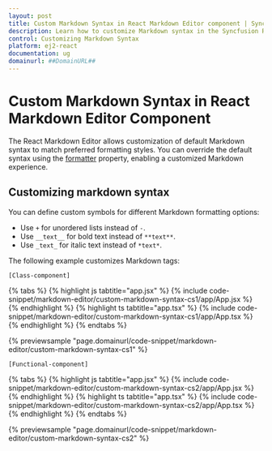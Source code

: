 ```yaml
---
layout: post
title: Custom Markdown Syntax in React Markdown Editor component | Syncfusion
description: Learn how to customize Markdown syntax in the Syncfusion React Markdown Editor component of Syncfusion Essential JS 2 and more.
control: Customizing Markdown Syntax 
platform: ej2-react
documentation: ug
domainurl: ##DomainURL##
---
```


# Custom Markdown Syntax in React Markdown Editor Component

The React Markdown Editor allows customization of default Markdown syntax to match preferred formatting styles. You can override the default syntax using the [formatter](https://ej2.syncfusion.com/react/documentation/api/rich-text-editor/#formatter) property, enabling a customized Markdown experience.

## Customizing markdown syntax  

You can define custom symbols for different Markdown formatting options:

* Use `+` for unordered lists instead of `-`.
* Use `__text__` for bold text instead of `**text**`.
* Use `_text_` for italic text instead of `*text*`.

The following example customizes Markdown tags:

`[Class-component]`

{% tabs %}
{% highlight js tabtitle="app.jsx" %}
{% include code-snippet/markdown-editor/custom-markdown-syntax-cs1/app/App.jsx %}
{% endhighlight %}
{% highlight ts tabtitle="app.tsx" %}
{% include code-snippet/markdown-editor/custom-markdown-syntax-cs1/app/App.tsx %}
{% endhighlight %}
{% endtabs %}

 {% previewsample "page.domainurl/code-snippet/markdown-editor/custom-markdown-syntax-cs1" %}

`[Functional-component]`

{% tabs %}
{% highlight js tabtitle="app.jsx" %}
{% include code-snippet/markdown-editor/custom-markdown-syntax-cs2/app/App.jsx %}
{% endhighlight %}
{% highlight ts tabtitle="app.tsx" %}
{% include code-snippet/markdown-editor/custom-markdown-syntax-cs2/app/App.tsx %}
{% endhighlight %}
{% endtabs %}

 {% previewsample "page.domainurl/code-snippet/markdown-editor/custom-markdown-syntax-cs2" %}